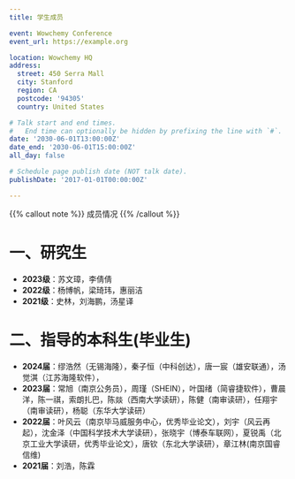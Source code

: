 ```yaml
---
title: 学生成员

event: Wowchemy Conference
event_url: https://example.org

location: Wowchemy HQ
address:
  street: 450 Serra Mall
  city: Stanford
  region: CA
  postcode: '94305'
  country: United States

# Talk start and end times.
#   End time can optionally be hidden by prefixing the line with `#`.
date: '2030-06-01T13:00:00Z'
date_end: '2030-06-01T15:00:00Z'
all_day: false

# Schedule page publish date (NOT talk date).
publishDate: '2017-01-01T00:00:00Z'

---
```


{{% callout note %}}
成员情况
{{% /callout %}}

# 一、研究生

- **2023级**：苏文璋，李倩倩
- **2022级**：杨博帆，梁琦玮，惠丽洁
- **2021级**：史林，刘海鹏，汤星译

# 二、指导的本科生(毕业生)

- **2024届**：缪浩然（无锡海隆），秦子恒（中科创达），唐一宸（雄安联通），汤觉淇（江苏海隆软件），
- **2023届**：常旭（南京公务员），周瑾（SHEIN），叶国绪（简睿捷软件），曹晨洋，陈一祺，索朗扎巴，陈燚（西南大学读研），陈健（南审读研），任翔宇（南审读研），杨聪（东华大学读研）
- **2022届**：叶风云（南京毕马威服务中心，优秀毕业论文），刘宇（风云再起），沈金泽（中国科学技术大学读研），张晓宇（博泰车联网），夏锐禹（北京工业大学读研，优秀毕业论文），唐钦（东北大学读研），章江林(南京国睿信维) 
- **2021届**：刘浩，陈霖
